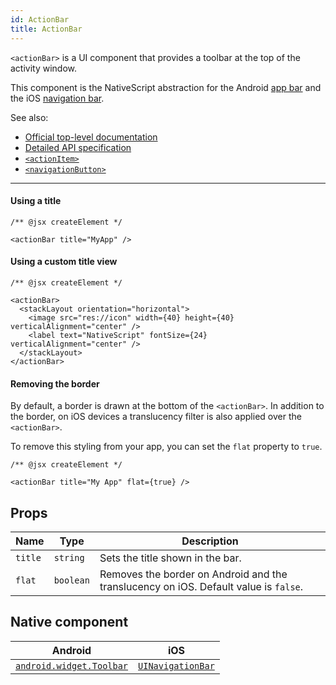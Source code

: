 ```yaml
---
id: ActionBar
title: ActionBar
---
```

<!-- contributors: [shirakaba, rigor789, eddyverbruggen, ikoevska] -->

`<actionBar>` is a UI component that provides a toolbar at the top of the activity window. 

This component is the NativeScript abstraction for the Android [app bar](https://developer.android.com/training/appbar/) and the iOS [navigation bar](https://developer.apple.com/design/human-interface-guidelines/ios/bars/navigation-bars/).

See also:

* [Official top-level documentation](https://docs.nativescript.org/ui/components/action-bar)
* [Detailed API specification](https://docs.nativescript.org/api-reference/classes/_ui_action_bar_.actionbar)
* [`<actionItem>`](/docs/components/action-item)
* [`<navigationButton>`](/docs/components/navigation-button)

---

#### Using a title

```tsx
/** @jsx createElement */

<actionBar title="MyApp" />
```

#### Using a custom title view

```tsx
/** @jsx createElement */

<actionBar>
  <stackLayout orientation="horizontal">
    <image src="res://icon" width={40} height={40} verticalAlignment="center" />
    <label text="NativeScript" fontSize={24} verticalAlignment="center" />
  </stackLayout>
</actionBar>
```

<!-- TODO: check whether android.*attributes are strictly settable only on ActionItem as I had previously thought. -->

<!-- #### Setting an app icon for Android

```tsx
<actionBar title="My App" android.icon="res://icon" android.iconVisibility="always" />
``` -->

#### Removing the border

By default, a border is drawn at the bottom of the `<actionBar>`. In addition to the border, on iOS devices a translucency filter is also applied over the `<actionBar>`.

To remove this styling from your app, you can set the `flat` property to `true`.

```tsx
/** @jsx createElement */

<actionBar title="My App" flat={true} />
```

## Props

| Name | Type | Description |
|------|------|-------------|
| `title` | `string` | Sets the title shown in the bar.
| `flat` | `boolean` | Removes the border on Android and the translucency on iOS. Default value is `false`.

<!-- | `android.icon` | `string` | Sets the icon to be shown on Android devices. -->
<!-- | `android.iconVisibility` | `string` | Sets icon visibility on Android devices. -->

## Native component

| Android | iOS |
|---------|-----|
| [`android.widget.Toolbar`](https://developer.android.com/reference/android/widget/Toolbar.html)   | [`UINavigationBar`](https://developer.apple.com/documentation/uikit/uinavigationbar)